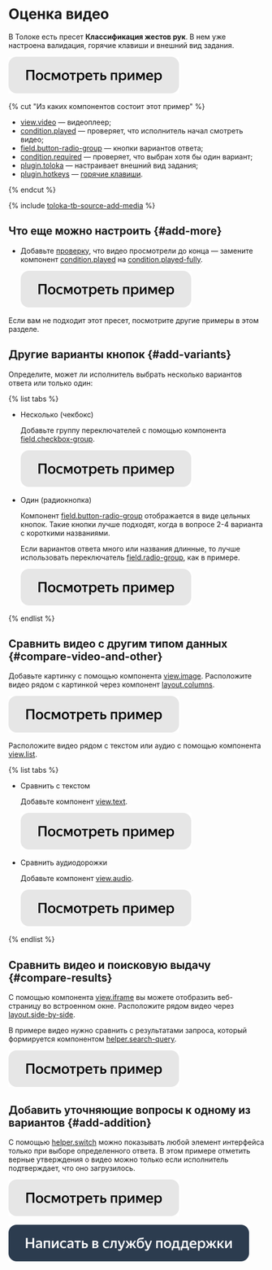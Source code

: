 # Оценка видео

В Толоке есть пресет **Классификация жестов рук**. В нем уже настроена валидация, горячие клавиши и внешний вид задания.

[![](../_images/buttons/view-example.svg)](https://clck.ru/TJ6zR)

{% cut "Из каких компонентов состоит этот пример" %}

- [view.video](../reference/view.video.md) — видеоплеер;
- [condition.played](../reference/condition.played.md) — проверяет, что исполнитель начал смотреть видео;
- [field.button-radio-group](../reference/field.button-radio-group.md) — кнопки вариантов ответа;
- [condition.required](../reference/condition.required.md) — проверяет, что выбран хотя бы один вариант;
- [plugin.toloka](../reference/plugin.toloka.md) — настраивает внешний вид задания;
- [plugin.hotkeys](../reference/plugin.hotkeys.md) — [горячие клавиши](../best-practices/hotkeys.md).

{% endcut %}

{% include [toloka-tb-source-add-media](../_includes/toloka-tb-source/id-toloka-tb-source/add-media.md) %}

## Что еще можно настроить {#add-more}

- Добавьте [проверку](../best-practices/conditions.md), что видео просмотрели до конца — замените компонент [condition.played](../reference/condition.played.md) на [condition.played-fully](../reference/condition.played-fully.md).

  [![](../_images/buttons/view-example.svg)](https://clck.ru/TeYnB)

Если вам не подходит этот пресет, посмотрите другие примеры в этом разделе.


## Другие варианты кнопок {#add-variants}

Определите, может ли исполнитель выбрать несколько вариантов ответа или только один:

{% list tabs %}

- Несколько (чекбокс)

  Добавьте группу переключателей с помощью компонента [field.checkbox-group](../reference/field.checkbox-group.md).

  [![](../_images/buttons/view-example.svg)](https://clck.ru/TdszM)

- Один (радиокнопка)

  Компонент [field.button-radio-group](../reference/field.button-radio-group.md) отображается в виде цельных кнопок. Такие кнопки лучше подходят, когда в вопросе 2-4 варианта с короткими названиями.

  Если вариантов ответа много или названия длинные, то лучше использовать переключатель [field.radio-group](../reference/field.radio-group.md), как в примере.

  [![](../_images/buttons/view-example.svg)](https://clck.ru/TfYQv)

{% endlist %}

## Сравнить видео с другим типом данных {#compare-video-and-other}

Добавьте картинку с помощью компонента [view.image](../reference/view.image.md). Расположите видео рядом с картинкой через компонент [layout.columns](../reference/layout.columns.md).

[![](../_images/buttons/view-example.svg)](https://clck.ru/Tdkxc)

Расположите видео рядом с текстом или аудио с помощью компонента [view.list](../reference/view.list.md).

{% list tabs %}

- Сравнить с текстом

  Добавьте компонент [view.text](../reference/view.text.md).

  [![](../_images/buttons/view-example.svg)](https://clck.ru/TggSq)

- Сравнить аудиодорожки

  Добавьте компонент [view.audio](../reference/view.audio.md).

  [![](../_images/buttons/view-example.svg)](https://ya.cc/t/lA-Ccrax3YCsaY)

{% endlist %}

## Сравнить видео и поисковую выдачу {#compare-results}

С помощью компонента [view.iframe](../reference/view.iframe.md) вы можете отобразить веб-страницу во встроенном окне. Расположите рядом видео через [layout.side-by-side](../reference/layout.side-by-side.md).

В примере видео нужно сравнить с результатами запроса, который формируется компонентом [helper.search-query](../reference/helper.search-query.md).

[![](../_images/buttons/view-example.svg)](https://clck.ru/TgZdK)

## Добавить уточняющие вопросы к одному из вариантов {#add-addition}

С помощью [helper.switch](../reference/helper.switch.md) можно показывать любой элемент интерфейса только при выборе определенного ответа. В этом примере отметить верные утверждения о видео можно только если исполнитель подтверждает, что оно загрузилось.

[![](../_images/buttons/view-example.svg)](https://clck.ru/Tgf2e)

[![](../_images/buttons/contact-support.svg)](../concepts/support.md)
